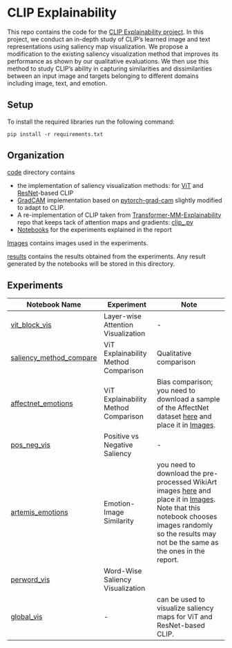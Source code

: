 # CLIP Explainability

This repo contains the code for the [CLIP Explainability project](CLIP_Explainability.pdf). 
In this project, we conduct an in-depth study of CLIP’s learned image and text representations using saliency map visualization. We propose a modification to the existing saliency visualization method that improves its performance as shown by our qualitative evaluations. We then use this method to study CLIP’s ability in capturing similarities and dissimilarities between an input image and targets belonging to different domains including image, text, and emotion.

## Setup

To install the required libraries run the following command:

```
pip install -r requirements.txt

```

## Organization

[code](code) directory contains 

- the implementation of saliency visualization methods: for [ViT](code/vit_cam.py) and [ResNet](code/rn_cam.py)-based CLIP
- [GradCAM](code/pytorch-grad-cam) implementation based on [pytorch-grad-cam](https://github.com/jacobgil/pytorch-grad-cam/tree/e93f41104e20134e5feac2a660b343437f601ad0) slightly modified to adapt to CLIP. 
- A re-implementation of CLIP taken from [Transformer-MM-Explainability](https://github.com/hila-chefer/Transformer-MM-Explainability) repo that keeps tack of attention maps and gradients: [clip_.py](code/clip_.py)
- [Notebooks](code/notebooks/) for the experiments explained in the report


[Images](Images) contains images used in the experiments. 

[results](results) contains the results obtained from the experiments. Any result generated by the notebooks will be stored in this directory.


## Experiments


| Notebook Name |   Experiment  |      Note     |
| ------------- | ------------- | ------------- |
| [vit_block_vis](code/notebooks/vit_block_vis.ipynb)  | Layer-wise Attention Visualization  |   -    |
| [saliency_method_compare](code/notebooks/saliency_method_compare.ipynb)  | ViT Explainability Method Comparison |  Qualitative comparison |
| [affectnet_emotions](code/notebooks/affectnet_emotions.ipynb)  | ViT Explainability Method Comparison |  Bias comparison; you need to download a sample of the AffectNet dataset [here](https://drive.google.com/drive/u/1/folders/11RusPab71wGw6LTd9pUnY1Gz3JSH-N_N) and place it in [Images](Images). |
| [pos_neg_vis](code/notebooks/pos_neg_vis.ipynb)  | Positive vs Negative Saliency | - |  
| [artemis_emotions](code/notebooks/artemis_emotions.ipynb)  |  Emotion-Image Similarity  | you need to download the pre-processed WikiArt images [here](https://drive.google.com/drive/u/1/folders/11RusPab71wGw6LTd9pUnY1Gz3JSH-N_N) and place it in [Images](Images). Note that this notebook chooses images randomly so the results may not be the same as the ones in the report. |
| [perword_vis](code/notebooks/perword_vis.ipynb)  | Word-Wise Saliency Visualization  | 
| [global_vis](code/notebooks/global_vis.ipynb)  | - | can be used to visualize saliency maps for ViT and ResNet-based CLIP.|


